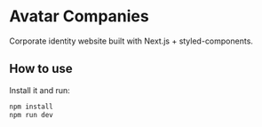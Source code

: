 # Avatar Companies

Corporate identity website built with Next.js + styled-components.

## How to use

Install it and run:

```bash
npm install
npm run dev
```
